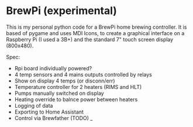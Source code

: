 # BrewPi (experimental)
This is my personal python code for a BrewPi home brewing controller.  It is based of pygame and uses MDI Icons, to create a graphical interface on a Raspberry Pi (I used a 3B+) and the standard 7" touch screen display (800x480).  

Spec: 
* Rpi board individually powered? 
* 4 temp sensors and 4 mains outputs controlled by relays 
*    Show on display 4 temps (or disconn/err) 
*    Temperature controller for 2 heaters (RIMS and HLT) 
*    Pumps manually switched on display
*    Heating override to balnce power between heaters
*    Logging of data 
*    Exporting to Home Assistant 
*    Control via Brewfather (TODO)
_


